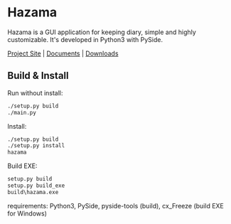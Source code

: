 Hazama
======
Hazama is a GUI application for keeping diary, simple and highly customizable. It's developed in Python3 with PySide.

[Project Site](http://krrr.github.io/hazama) | [Documents](https://github.com/krrr/Hazama/wiki) | [Downloads](https://github.com/krrr/Hazama/releases)

Build & Install
---
Run without install:
```sh
./setup.py build
./main.py
```
Install:
```sh
./setup.py build
./setup.py install
hazama
```
Build EXE:
```cmd
setup.py build
setup.py build_exe
build\hazama.exe
```
requirements: Python3, PySide, pyside-tools (build), cx_Freeze (build EXE for Windows)
